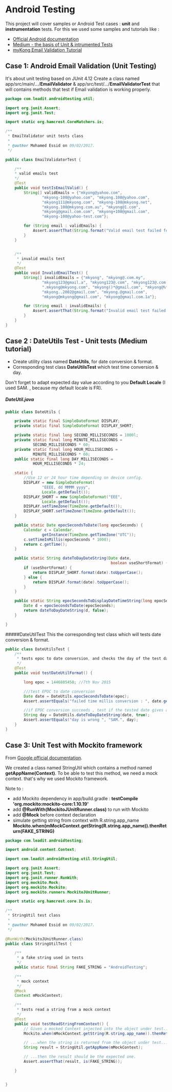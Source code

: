 # Android Testing
This project will cover samples or Android Test cases : <b>unit</b> and <b>instrumentation</b> tests.
For this we used some samples and tutorials like :

* [Official Android documentation](https://developer.android.com/training/testing/start/index.html)
* [Medium - the basis of Unit & intrumented Tests](https://medium.com/@ali.muzaffar/the-basics-of-unit-and-instrumentation-testing-on-android-7f3790e77bd#.a1yp8o8g2)
* [myKong Email Validation Tutorial](https://www.mkyong.com/regular-expressions/how-to-validate-email-address-with-regular-expression/)

## Case 1: Android Email Validation (Unit Testing)
It's about unit testing based on JUnit 4.12
Create a class named app/src/main/.../<b>EmailValidator</b> & app/src/test/.../<b>EmailValidatorTest</b>
that will contains methods that test if Email validation is working properly.

```java
package com.leadit.androidtesting.util;

import org.junit.Assert;
import org.junit.Test;

import static org.hamcrest.CoreMatchers.is;

/**
 * EmailValidator unit tests class
 *
 * @author Mohamed Essid on 09/02/2017.
 */

public class EmailValidatorTest {

    /**
    * valid emails test
    */
    @Test
    public void testIsEmailValid() {
        String[] validEmails = {"mkyong@yahoo.com",
                "mkyong-100@yahoo.com", "mkyong.100@yahoo.com",
                "mkyong111@mkyong.com", "mkyong-100@mkyong.net",
                "mkyong.100@mkyong.com.au", "mkyong@1.com",
                "mkyong@gmail.com.com", "mkyong+100@gmail.com",
                "mkyong-100@yahoo-test.com"};

        for (String email : validEmails) {
            Assert.assertThat(String.format("Valid email test failed for %s ", email), EmailValidator.get().isValidEmail(email), is(true));
        }
    }


    /**
     * invalid emails test
     */
    @Test
    public void InvalidEmailTest() {
        String[] invalidEmails = {"mkyong", "mkyong@.com.my",
                "mkyong123@gmail.a", "mkyong123@.com", "mkyong123@.com.com",
                ".mkyong@mkyong.com", "mkyong()*@gmail.com", "mkyong@%*.com",
                "mkyong..2002@gmail.com", "mkyong.@gmail.com",
                "mkyong@mkyong@gmail.com", "mkyong@gmail.com.1a"};

        for (String email : invalidEmails) {
            Assert.assertThat(String.format("Invalid email test failed for %s ", email), EmailValidator.get().isValidEmail(email), is(false));
        }
    }
}
```

## Case 2 : DateUtils Test - Unit tests (Medium tutorial)
* Create utility class named **DateUtils**, for date conversion & format.
* Corresponding test class **DateUtilsTest** which test time conversion & day.

Don't forget to adapt expected day value according to you **Default Locale** (I used SAM. , because my default locale is FR).

##### DateUtil.java
```java
public class DateUtils {

    private static final SimpleDateFormat DISPLAY;
    private static final SimpleDateFormat DISPLAY_SHORT;

    private static final long SECOND_MILLISECONDS = 1000l;
    private static final long MINUTE_MILLISECONDS =
            SECOND_MILLISECONDS * 60;
    private static final long HOUR_MILLISECONDS =
            MINUTE_MILLISECONDS * 60;
    public static final long DAY_MILLISECONDS =
            HOUR_MILLISECONDS * 24;

    static {
        //Use 12 or 24 hour time depending on device config.
        DISPLAY = new SimpleDateFormat(
                "EEEE, dd MMMM yyyy",
                Locale.getDefault());
        DISPLAY_SHORT = new SimpleDateFormat("EEE",
                Locale.getDefault());
        DISPLAY.setTimeZone(TimeZone.getDefault());
        DISPLAY_SHORT.setTimeZone(TimeZone.getDefault());
    }

    public static Date epocSecondsToDate(long epocSeconds) {
        Calendar c = Calendar.
                getInstance(TimeZone.getTimeZone("UTC"));
        c.setTimeInMillis(epocSeconds * 1000);
        return c.getTime();
    }

    public static String dateToDayDateString(Date date,
                                              boolean useShortFormat) {
        if (useShortFormat) {
            return DISPLAY_SHORT.format(date).toUpperCase();
        } else {
            return DISPLAY.format(date).toUpperCase();
        }
    }

    public static String epocSecondsToDisplayDateTimeString(long epocSeconds) {
        Date d = epocSecondsToDate(epocSeconds);
        return dateToDayDateString(d, false);
    }

}
```
#####DateUtilTest
This the corresponding test class which will tests date conversion & format.
```java
public class DateUtilsTest {
    /**
     * tests epoc to date conversion, and checks the day of the test date
     */
    @Test
    public void testDateUtilFormat() {

        long epoc = 1446885450; //7th Nov 2015

        ///test EPOC to date conversion
        Date date = DateUtils.epocSecondsToDate(epoc);
        Assert.assertEquals("failed time millis conversion : ", date.getTime(), epoc * 1000);

        //if EPOC conversion succeeds , test if the tested date gives a correct DAY.
        String day = DateUtils.dateToDayDateString(date, true);
        Assert.assertEquals("day is wrong ", "SAM.", day);
    }
}
```

## Case 3: Unit Test with Mockito framework

From [Google official documentation</b>](https://developer.android.com/training/testing/unit-testing/local-unit-tests.html#build).

We created a class named StringUtil which contains a method named <b>getAppName(Context)</b>.
To be able to test this method, we need a mock context. that's why we used Mockito framework.

Note to :
* add Mockito dependency in app/build.gradle : <b>testCompile 'org.mockito:mockito-core:1.10.19'</b>
* add <b>@RunWith(MockitoJUnitRunner.class)</b> to run with Mockito
* add <b>@Mock</b> before context declaration
* simulate getting string from context with R.string.app_name <b>Mockito.when(mMockContext.getString(R.string.app_name)).thenReturn(FAKE_STRING)</b>


```java
package com.leadit.androidtesting;

import android.content.Context;

import com.leadit.androidtesting.util.StringUtil;

import org.junit.Assert;
import org.junit.Test;
import org.junit.runner.RunWith;
import org.mockito.Mock;
import org.mockito.Mockito;
import org.mockito.runners.MockitoJUnitRunner;

import static org.hamcrest.core.Is.is;

/**
 * StringUtil test class
 *
 * @author Mohamed Essid on 09/02/2017.
 */

@RunWith(MockitoJUnitRunner.class)
public class StringUtilTest {

    /**
     * a fake string used in tests
     */
    public static final String FAKE_STRING = "AndroidTesting";

    /**
     * mock context
     */
    @Mock
    Context mMockContext;

    /**
     * tests read a string from a mock context
     */
    @Test
    public void testReadStringFromContext() {
        // Given a mocked Context injected into the object under test...
        Mockito.when(mMockContext.getString(R.string.app_name)).thenReturn(FAKE_STRING);

        // ...when the string is returned from the object under test...
        String result = StringUtil.getAppName(mMockContext);

        // ...then the result should be the expected one.
        Assert.assertThat(result, is(FAKE_STRING));

    }


}
```
